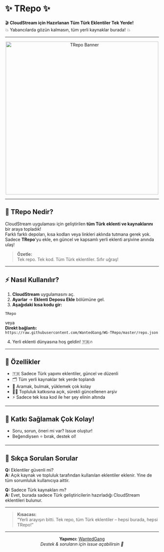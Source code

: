 # ✨ TRepo ✨

🎬 **CloudStream için Hazırlanan Tüm Türk Eklentiler Tek Yerde!**  
💥 Yabancılarda gözün kalmasın, tüm yerli kaynaklar burada! 💥

---

<p align="center">
  <img src="https://raw.githubusercontent.com/WantedGang/WG-EpicRepo/main/assets/turkrepo-banner.png" alt="TRepo Banner" width="500"/>
</p>

---

## 🚀 TRepo Nedir?

CloudStream uygulaması için geliştirilen **tüm Türk eklenti ve kaynaklarını** bir araya topladık!  
Farklı farklı depoları, kısa kodları veya linkleri aklında tutmana gerek yok.  
Sadece **TRepo**'yu ekle, en güncel ve kapsamlı yerli eklenti arşivine anında ulaş!

> **Özetle:**  
> Tek repo. Tek kod. Tüm Türk eklentiler. Sıfır uğraş!

---

## ⚡️ Nasıl Kullanılır?

1. **CloudStream** uygulamasını aç.
2. **Ayarlar** → **Eklenti Deposu Ekle** bölümüne gel.
3. **Aşağıdaki kısa kodu gir:**

```
TRepo
```
veya  
**Direkt bağlantı:**  
`https://raw.githubusercontent.com/WantedGang/WG-TRepo/master/repo.json`

4. Yerli eklenti dünyasına hoş geldin! 🇹🇷🔥

---

## 🌟 Özellikler

- 🇹🇷 Sadece Türk yapımı eklentiler, güncel ve düzenli
- 🗂️ Tüm yerli kaynaklar tek yerde toplandı
- 🔎 Aramak, bulmak, yüklemek çok kolay
- 🧑‍💻 Topluluk katkısına açık, sürekli güncellenen arşiv
- ⚡ Sadece tek kısa kod ile her şey elinin altında

---

## 🤝 Katkı Sağlamak Çok Kolay!

- Soru, sorun, öneri mi var? Issue oluştur!
- Beğendiysen ⭐ bırak, destek ol!

---

## 💬 Sıkça Sorulan Sorular

**Q:** Eklentiler güvenli mi?  
**A:** Açık kaynak ve topluluk tarafından kullanılan eklentiler eklenir. Yine de tüm sorumluluk kullanıcıya aittir.

**Q:** Sadece Türk kaynakları mı?  
**A:** Evet, burada sadece Türk geliştiricilerin hazırladığı CloudStream eklentileri bulunur.

---

> **Kısacası:**  
> “Yerli arayışın bitti. Tek repo, tüm Türk eklentiler – hepsi burada, hepsi TRepo!”

---

<p align="center">
  <b>Yapımcı:</b> <a href="https://github.com/WantedGang">WantedGang</a> <br/>
  <i>Destek & soruların için issue açabilirsin 👀</i>
</p>

